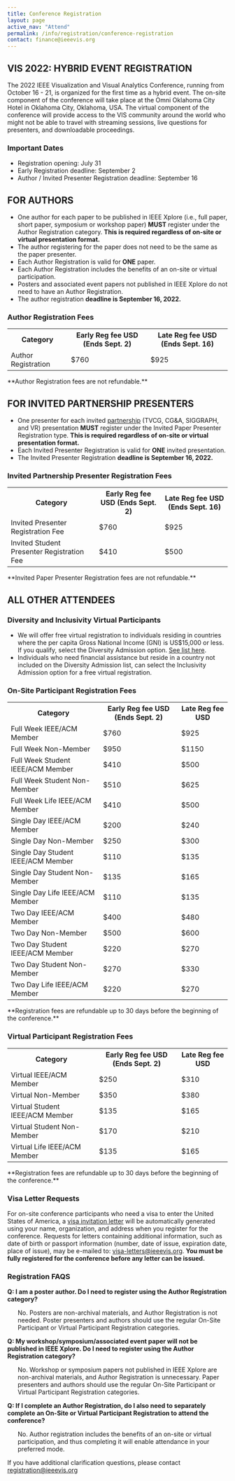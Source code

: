 ```yaml
---
title: Conference Registration
layout: page
active_nav: "Attend"
permalink: /info/registration/conference-registration
contact: finance@ieeevis.org
---
```

## VIS 2022: HYBRID EVENT REGISTRATION
The 2022 IEEE Visualization and Visual Analytics Conference, running from October 16 - 21, is organized for the first time as a hybrid event. The on-site component of the conference will take place at the Omni Oklahoma City Hotel in Oklahoma City, Oklahoma, USA. The virtual component of the conference will provide access to the VIS community around the world who might not be able to travel with streaming sessions, live questions for presenters, and downloadable proceedings. 

### Important Dates
<ul>
<li>Registration opening: July 31</li>
<li>Early Registration deadline: September 2</li>
<li>Author / Invited Presenter Registration deadline: September 16</li>
</ul>


## FOR AUTHORS
<ul>
<li>One author for each paper to be published in IEEE Xplore (i.e., full paper, short paper, symposium or workshop paper) <b>MUST</b> register under the Author Registration category. <b>This is required regardless of on-site or virtual presentation format.</b></li>
<li>The author registering for the paper does not need to be the same as the paper presenter. </li>
<li>Each Author Registration is valid for <b>ONE</b> paper.</li>
<li>Each Author Registration includes the benefits of an on-site or virtual participation.</li>
<li>Posters and associated event papers not published in IEEE Xplore do not need to have an Author Registration. </li>
<li>The author registration <b>deadline is September 16, 2022.</b></li>
</ul>


### Author Registration Fees
<table>
  <tr>
    <th>Category</th>
    <th>Early Reg fee USD (Ends Sept. 2)</th>
    <th>Late Reg fee USD (Ends Sept. 16)</th>
  </tr>
<tr>
    <td>Author Registration</td>
    <td>$760</td>
    <td>$925</td>
</tr>
</table>
**Author Registration fees are not refundable.**


## FOR INVITED PARTNERSHIP PRESENTERS
<ul>
<li>One presenter for each invited <a href="/year/2022/info/call-participation/partnerships">partnership</a> (TVCG, CG&A, SIGGRAPH, and VR) presentation <b>MUST</b> register under the Invited Paper Presenter Registration type. <b>This is required regardless of on-site or virtual presentation format.</b></li>
<li>Each Invited Presenter Registration is valid for <b>ONE</b> invited presentation.</li>
<li>The Invited Presenter Registration <b>deadline is September 16, 2022.</b></li>
</ul>

### Invited Partnership Presenter Registration Fees
<table>
  <tr>
    <th>Category</th>
    <th>Early Reg fee USD (Ends Sept. 2)</th>
    <th>Late Reg fee USD (Ends Sept. 16)</th>
  </tr>
<tr>
    <td>Invited Presenter Registration Fee</td>
    <td>$760</td>
    <td>$925</td>
</tr>
<tr>
    <td>Invited Student Presenter Registration Fee</td>
    <td>$410</td>
    <td>$500</td>
</tr>

</table>
**Invited Paper Presenter Registration fees are not refundable.**


## ALL OTHER ATTENDEES

### Diversity and Inclusivity Virtual Participants
<ul>
<li>We will offer free virtual registration to individuals residing in countries where the per capita Gross National Income (GNI) is US$15,000 or less.  If you qualify, select the Diversity Admission option. <a href="https://www.ieee.org/membership/join/emember-countries.html">See list here</a>.</li>
<li>Individuals who need financial assistance but reside in a country not included on the Diversity Admission list, can select the Inclusivity Admission option for a free virtual registration.</li>
</ul>


### On-Site Participant Registration Fees
<table>
  <tr>
    <th>Category</th>
    <th>Early Reg fee USD (Ends Sept. 2)</th>
    <th>Late Reg fee USD</th>
  </tr>
<tr>
    <td>Full Week IEEE/ACM Member</td>
    <td>$760</td>
    <td>$925</td>
</tr>
<tr>
    <td>Full Week Non-Member</td>
    <td>$950</td>
    <td>$1150</td>
</tr>
<tr>
    <td>Full Week Student IEEE/ACM Member</td>
    <td>$410</td>
    <td>$500</td>
</tr>
<tr>
    <td>Full Week Student Non-Member</td>
    <td>$510</td>
    <td>$625</td>
</tr>
<tr>
    <td>Full Week Life IEEE/ACM Member</td>
    <td>$410</td>
    <td>$500</td>
</tr>
<tr>
    <td>Single Day IEEE/ACM Member</td>
    <td>$200</td>
    <td>$240</td>
</tr>
<tr>
    <td>Single Day Non-Member</td>
    <td>$250</td>
    <td>$300</td>
</tr>
<tr>
    <td>Single Day Student IEEE/ACM Member</td>
    <td>$110</td>
    <td>$135</td>
</tr>
<tr>
    <td>Single Day Student Non-Member</td>
    <td>$135</td>
    <td>$165</td>
</tr>
<tr>
    <td>Single Day Life IEEE/ACM Member</td>
    <td>$110</td>
    <td>$135</td>
</tr>
<tr>
    <td>Two Day IEEE/ACM Member</td>
    <td>$400</td>
    <td>$480</td>
</tr>
<tr>
    <td>Two Day Non-Member</td>
    <td>$500</td>
    <td>$600</td>
</tr>
<tr>
    <td>Two Day Student IEEE/ACM Member</td>
    <td>$220</td>
    <td>$270</td>
</tr>
<tr>
    <td>Two Day Student Non-Member</td>
    <td>$270</td>
    <td>$330</td>
</tr>
<tr>
    <td>Two Day Life IEEE/ACM Member</td>
    <td>$220</td>
    <td>$270</td>
</tr>
</table>
**Registration fees are refundable up to 30 days before the beginning of the conference.**

### Virtual Participant Registration Fees
<table>
  <tr>
    <th>Category</th>
    <th>Early Reg fee USD (Ends Sept. 2)</th>
    <th>Late Reg fee USD</th>
  </tr>
<tr>
    <td>Virtual IEEE/ACM Member</td>
    <td>$250</td>
    <td>$310</td>
</tr>
<tr>
    <td>Virtual Non-Member</td>
    <td>$350</td>
    <td>$380</td>
</tr>
<tr>
    <td>Virtual Student IEEE/ACM Member</td>
    <td>$135</td>
    <td>$165</td>
</tr>
<tr>
    <td>Virtual Student Non-Member</td>
    <td>$170</td>
    <td>$210</td>
</tr>
<tr>
    <td>Virtual Life IEEE/ACM Member</td>
    <td>$135</td>
    <td>$165</td>
</tr>
</table>
**Registration fees are refundable up to 30 days before the beginning of the conference.**

### Visa Letter Requests
For on-site conference participants who need a visa to enter the United States of America, a <a href="/year/2022/info/registration/travel-visas">visa invitation letter</a> will be automatically generated using your name, organization, and address when you register for the conference. Requests for letters containing additional information, such as date of birth or passport information (number, date of issue, expiration date, place of issue), may be e-mailed to: <a href="mailto:visa-letters@ieeevis.org"> visa-letters@ieeevis.org</a>.  <b>You must be fully registered for the conference before any letter can be issued.</b>

### Registration FAQS

**Q: I am a poster author. Do I need to register using the Author Registration category?**
<ul>
No. Posters are non-archival materials, and Author Registration is not needed. Poster presenters and authors should use the regular On-Site Participant or Virtual Participant Registration categories. 
</ul>

**Q: My workshop/symposium/associated event paper will not be published in IEEE Xplore. Do I need to register using the Author Registration category?**
<ul>
No. Workshop or symposium papers not published in IEEE Xplore are non-archival materials, and Author Registration is unnecessary. Paper presenters and authors should use the regular On-Site Participant or Virtual Participant Registration categories. 
</ul>

**Q: If I complete an Author Registration, do I also need to separately complete an On-Site or Virtual Participant Registration to attend the conference?**
<ul>
No. Author registration includes the benefits of an on-site or virtual participation, and thus completing it will enable attendance in your preferred mode.
</ul>

If you have additional clarification questions, please contact <a href="mailto:registration@ieeevis.org"> registration@ieeevis.org</a>


